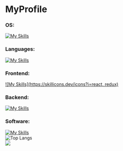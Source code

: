 # MyProfile
### OS:
[![My Skills](https://skillicons.dev/icons?i=ubuntu)](https://skillicons.dev)
### Languages:
[![My Skills](https://skillicons.dev/icons?i=html,css,js,ts)](https://skillicons.dev)
### Frontend:
[![My Skills](https://skillicons.dev/icons?i=react, redux)](https://skillicons.dev)
### Backend:
[![My Skills](https://skillicons.dev/icons?i=nodejs,express,mongodb,postgresql,prisma)](https://skillicons.dev)
### Software:
[![My Skills](https://skillicons.dev/icons?i=git,github,vscode,postman)](https://skillicons.dev)<br>
![Top Langs](https://github-readme-stats.vercel.app/api/top-langs/?username=implObserver&layout=compact&theme=github_dark_dimmed)<br>
![](https://komarev.com/ghpvc/?username=implObserver)
<!--
**implObserver/implObserver** is a ✨ _special_ ✨ repository because its `README.md` (this file) appears on your GitHub profile.

Here are some ideas to get you started:

- 🔭 I’m currently working on ...
- 🌱 I’m currently learning ...
- 👯 I’m looking to collaborate on ...
- 🤔 I’m looking for help with ...
- 💬 Ask me about ...
- 📫 How to reach me: ...
- 😄 Pronouns: ...
- ⚡ Fun fact: ...
-->

